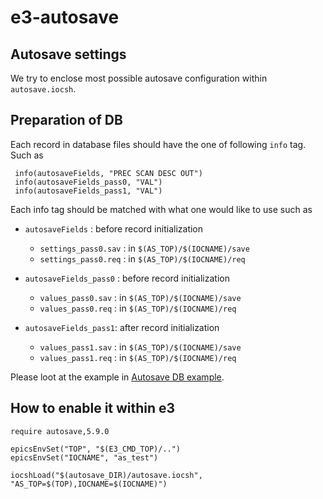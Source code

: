 e3-autosave
==

## Autosave settings

We try to enclose most possible autosave configuration within `autosave.iocsh`. 

## Preparation of DB

Each record in database files should have the one of following `info` tag. Such as
```
 info(autosaveFields, "PREC SCAN DESC OUT")
 info(autosaveFields_pass0, "VAL")
 info(autosaveFields_pass1, "VAL")
```

Each info tag should be matched with what one would like to use such as


* `autosaveFields` : before record initialization
  - `settings_pass0.sav` : in `$(AS_TOP)/$(IOCNAME)/save`
  - `settings_pass0.req` : in `$(AS_TOP)/$(IOCNAME)/req`
 
* `autosaveFields_pass0` : before record initialization
  - `values_pass0.sav` : in `$(AS_TOP)/$(IOCNAME)/save`
  - `values_pass0.req` : in `$(AS_TOP)/$(IOCNAME)/req`

* `autosaveFields_pass1`: after record initialization
  - `values_pass1.sav`    : in `$(AS_TOP)/$(IOCNAME)/save`
  - `values_pass1.req`    : in `$(AS_TOP)/$(IOCNAME)/req`

Please loot at the example in [Autosave DB example](template/SR_test_info.db).

## How to enable it within e3


```
require autosave,5.9.0

epicsEnvSet("TOP", "$(E3_CMD_TOP)/..")
epicsEnvSet("IOCNAME", "as_test")

iocshLoad("$(autosave_DIR)/autosave.iocsh", "AS_TOP=$(TOP),IOCNAME=$(IOCNAME)")
```
